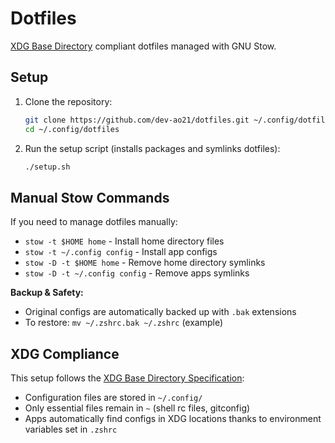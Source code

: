 # Dotfiles

[XDG Base Directory](https://specifications.freedesktop.org/basedir-spec/basedir-spec-latest.html) compliant dotfiles managed with GNU Stow.

## Setup

1. Clone the repository:
   ```bash
   git clone https://github.com/dev-ao21/dotfiles.git ~/.config/dotfiles
   cd ~/.config/dotfiles
   ```

2. Run the setup script (installs packages and symlinks dotfiles):
   ```bash
   ./setup.sh
   ```

## Manual Stow Commands

If you need to manage dotfiles manually:
- `stow -t $HOME home` - Install home directory files
- `stow -t ~/.config config` - Install app configs
- `stow -D -t $HOME home` - Remove home directory symlinks
- `stow -D -t ~/.config config` - Remove apps symlinks

**Backup & Safety:**
- Original configs are automatically backed up with `.bak` extensions
- To restore: `mv ~/.zshrc.bak ~/.zshrc` (example)

## XDG Compliance

This setup follows the [XDG Base Directory Specification](https://specifications.freedesktop.org/basedir-spec/basedir-spec-latest.html):
- Configuration files are stored in `~/.config/`
- Only essential files remain in `~` (shell rc files, gitconfig)
- Apps automatically find configs in XDG locations thanks to environment variables set in `.zshrc`